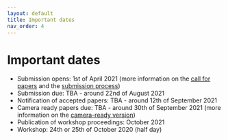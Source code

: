```yaml
---
layout: default
title: Important dates
nav_order: 4
---
```


# Important dates
* Submission opens: 1st of April 2021 (more information on the [call for papers](./cfp) and the [submission process](./submission))
* Submission due: TBA - around 22nd of August 2021
* Notification of accepted papers: TBA - around 12th of September 2021
* Camera ready papers due: TBA - around 30th of September 2021 (more information on the [camera-ready version](./camera))
* Publication of workshop proceedings: October 2021
* Workshop: 24th or 25th of October 2020 (half day)
